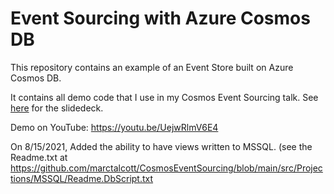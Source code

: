 # Event Sourcing with Azure Cosmos DB

This repository contains an example of an Event Store built on Azure Cosmos DB.

It contains all demo code that I use in my Cosmos Event Sourcing talk. See [here](https://github.com/amolenk/CosmosEventSourcing/blob/master/Event%20Sourcing%20with%20Azure%20Cosmos%20DB.pdf) for the slidedeck.

Demo on YouTube: https://youtu.be/UejwRlmV6E4

On 8/15/2021, Added the ability to have views written to MSSQL. (see the Readme.txt at https://github.com/marctalcott/CosmosEventSourcing/blob/main/src/Projections/MSSQL/Readme.DbScript.txt




